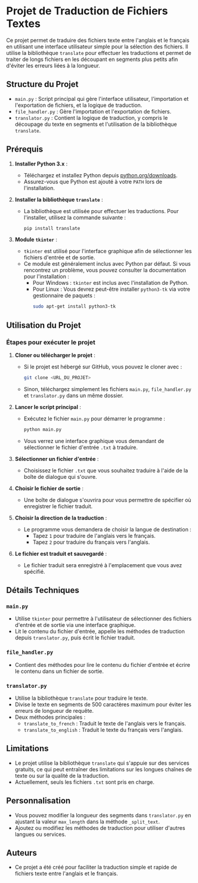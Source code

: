 # Projet de Traduction de Fichiers Textes

Ce projet permet de traduire des fichiers texte entre l'anglais et le français en utilisant une interface utilisateur simple pour la sélection des fichiers. Il utilise la bibliothèque `translate` pour effectuer les traductions et permet de traiter de longs fichiers en les découpant en segments plus petits afin d'éviter les erreurs liées à la longueur.

## Structure du Projet

- `main.py` : Script principal qui gère l'interface utilisateur, l'importation et l'exportation de fichiers, et la logique de traduction.
- `file_handler.py` : Gère l'importation et l'exportation de fichiers.
- `translator.py` : Contient la logique de traduction, y compris le découpage du texte en segments et l'utilisation de la bibliothèque `translate`.

## Prérequis

1. **Installer Python 3.x** :
   - Téléchargez et installez Python depuis [python.org/downloads](https://www.python.org/downloads/).
   - Assurez-vous que Python est ajouté à votre `PATH` lors de l'installation.

2. **Installer la bibliothèque `translate`** :
   - La bibliothèque est utilisée pour effectuer les traductions. Pour l'installer, utilisez la commande suivante :
     ```bash
     pip install translate
     ```

3. **Module `tkinter`** :
   - `tkinter` est utilisé pour l'interface graphique afin de sélectionner les fichiers d'entrée et de sortie.
   - Ce module est généralement inclus avec Python par défaut. Si vous rencontrez un problème, vous pouvez consulter la documentation pour l'installation :
     - Pour Windows : `tkinter` est inclus avec l'installation de Python.
     - Pour Linux : Vous devrez peut-être installer `python3-tk` via votre gestionnaire de paquets :
       ```bash
       sudo apt-get install python3-tk
       ```

## Utilisation du Projet

### Étapes pour exécuter le projet

1. **Cloner ou télécharger le projet** :
   - Si le projet est hébergé sur GitHub, vous pouvez le cloner avec :
     ```bash
     git clone <URL_DU_PROJET>
     ```
   - Sinon, téléchargez simplement les fichiers `main.py`, `file_handler.py` et `translator.py` dans un même dossier.

2. **Lancer le script principal** :
   - Exécutez le fichier `main.py` pour démarrer le programme :
     ```bash
     python main.py
     ```
   - Vous verrez une interface graphique vous demandant de sélectionner le fichier d'entrée `.txt` à traduire.

3. **Sélectionner un fichier d'entrée** :
   - Choisissez le fichier `.txt` que vous souhaitez traduire à l'aide de la boîte de dialogue qui s'ouvre.

4. **Choisir le fichier de sortie** :
   - Une boîte de dialogue s'ouvrira pour vous permettre de spécifier où enregistrer le fichier traduit.

5. **Choisir la direction de la traduction** :
   - Le programme vous demandera de choisir la langue de destination :
     - Tapez `1` pour traduire de l'anglais vers le français.
     - Tapez `2` pour traduire du français vers l'anglais.

6. **Le fichier est traduit et sauvegardé** :
   - Le fichier traduit sera enregistré à l'emplacement que vous avez spécifié.

## Détails Techniques

### `main.py`

- Utilise `tkinter` pour permettre à l'utilisateur de sélectionner des fichiers d'entrée et de sortie via une interface graphique.
- Lit le contenu du fichier d'entrée, appelle les méthodes de traduction depuis `translator.py`, puis écrit le fichier traduit.

### `file_handler.py`

- Contient des méthodes pour lire le contenu du fichier d'entrée et écrire le contenu dans un fichier de sortie.

### `translator.py`

- Utilise la bibliothèque `translate` pour traduire le texte.
- Divise le texte en segments de 500 caractères maximum pour éviter les erreurs de longueur de requête.
- Deux méthodes principales :
  - `translate_to_french` : Traduit le texte de l'anglais vers le français.
  - `translate_to_english` : Traduit le texte du français vers l'anglais.

## Limitations

- Le projet utilise la bibliothèque `translate` qui s'appuie sur des services gratuits, ce qui peut entraîner des limitations sur les longues chaînes de texte ou sur la qualité de la traduction.
- Actuellement, seuls les fichiers `.txt` sont pris en charge.

## Personnalisation

- Vous pouvez modifier la longueur des segments dans `translator.py` en ajustant la valeur `max_length` dans la méthode `_split_text`.
- Ajoutez ou modifiez les méthodes de traduction pour utiliser d'autres langues ou services.

## Auteurs

- Ce projet a été créé pour faciliter la traduction simple et rapide de fichiers texte entre l'anglais et le français.
